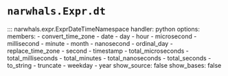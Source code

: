 # `narwhals.Expr.dt`

::: narwhals.expr.ExprDateTimeNamespace
    handler: python
    options:
      members:
        - convert_time_zone
        - date
        - day
        - hour
        - microsecond
        - millisecond
        - minute
        - month
        - nanosecond
        - ordinal_day
        - replace_time_zone
        - second
        - timestamp
        - total_microseconds
        - total_milliseconds
        - total_minutes
        - total_nanoseconds
        - total_seconds
        - to_string
        - truncate
        - weekday
        - year
      show_source: false
      show_bases: false
